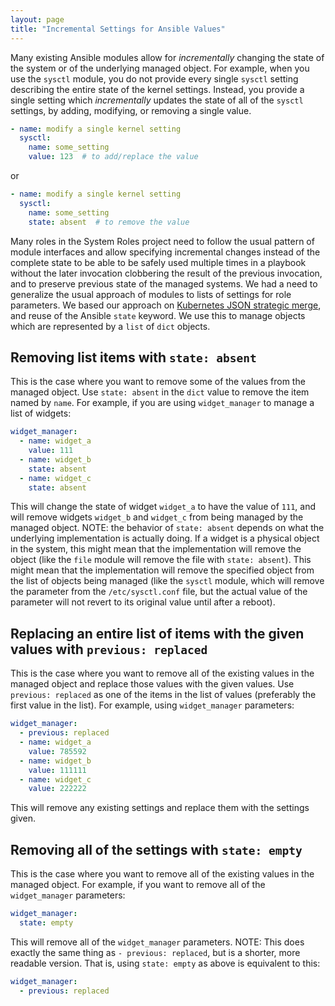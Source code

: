 ```yaml
---
layout: page
title: "Incremental Settings for Ansible Values"
---
```


Many existing Ansible modules allow for *incrementally* changing the state of
the system or of the underlying managed object.  For example, when you use the
`sysctl` module, you do not provide every single `sysctl` setting describing
the entire state of the kernel settings.  Instead, you provide a single
setting which *incrementally* updates the state of all of the `sysctl`
settings, by adding, modifying, or removing a single value.
```yaml
- name: modify a single kernel setting
  sysctl:
    name: some_setting
    value: 123  # to add/replace the value
```
or
```yaml
- name: modify a single kernel setting
  sysctl:
    name: some_setting
    state: absent  # to remove the value
```
Many roles in the System Roles project need to follow the usual pattern of
module interfaces and allow specifying incremental changes instead of the
complete state to be able to be safely used multiple times in a playbook
without the later invocation clobbering the result of the previous invocation,
and to preserve previous state of the managed systems.  We had a need to
generalize the usual approach of modules to lists of settings for role
parameters.  We based our approach on
[Kubernetes JSON strategic merge](https://stupefied-goodall-e282f7.netlify.app/contributors/devel/strategic-merge-patch/),
and reuse of the Ansible `state` keyword.  We use this to manage objects which
are represented by a `list` of `dict` objects.

## Removing list items with `state: absent`

This is the case where you want to remove some of the values from the managed
object. Use `state: absent` in the `dict` value to remove the item named by
`name`. For example, if you are using `widget_manager` to manage a list of
widgets:
```yaml
widget_manager:
  - name: widget_a
    value: 111
  - name: widget_b
    state: absent
  - name: widget_c
    state: absent
```
This will change the state of widget `widget_a` to have the value of `111`,
and will remove widgets `widget_b` and `widget_c` from being managed by the
managed object.  NOTE: the behavior of `state: absent` depends on what the
underlying implementation is actually doing.  If a widget is a physical
object in the system, this might mean that the implementation will remove the
object (like the `file` module will remove the file with `state: absent`).
This might mean that the implementation will remove the specified object from
the list of objects being managed (like the `sysctl` module, which will remove
the parameter from the `/etc/sysctl.conf` file, but the actual value of the
parameter will not revert to its original value until after a reboot).

## Replacing an entire list of items with the given values with `previous: replaced`

This is the case where you want to remove all of the existing values in the
managed object and replace those values with the given values.  Use
`previous: replaced` as one of the items in the list of values (preferably
the first value in the list).  For example, using `widget_manager` parameters:
```yaml
widget_manager:
  - previous: replaced
  - name: widget_a
    value: 785592
  - name: widget_b
    value: 111111
  - name: widget_c
    value: 222222
```
This will remove any existing settings and replace them with the settings given.

## Removing all of the settings with `state: empty`

This is the case where you want to remove all of the existing values in the
managed object.  For example, if you want to remove all of the
`widget_manager` parameters:
```yaml
widget_manager:
  state: empty
```
This will remove all of the `widget_manager` parameters.  NOTE: This does
exactly the same thing as `- previous: replaced`, but is a shorter, more
readable version.  That is, using `state: empty` as above is equivalent to
this:
```yaml
widget_manager:
  - previous: replaced
```
